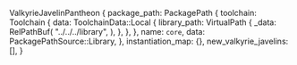 ValkyrieJavelinPantheon {
    package_path: PackagePath {
        toolchain: Toolchain {
            data: ToolchainData::Local {
                library_path: VirtualPath {
                    _data: RelPathBuf(
                        "../../../library",
                    ),
                },
            },
        },
        name: `core`,
        data: PackagePathSource::Library,
    },
    instantiation_map: {},
    new_valkyrie_javelins: [],
}